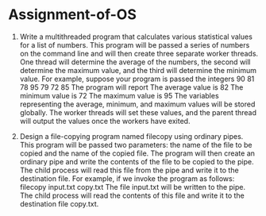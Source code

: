 # Assignment-of-OS

1. Write a multithreaded program that calculates various statistical values for a list of numbers. This program will be passed a series of numbers on the command line and will then create three separate worker threads. One thread will determine the average of the numbers, the second will determine the maximum value, and the third will determine the minimum value. For example, suppose your program is passed the integers  90 81 78 95 79 72 85 The program will report The average value is 82 The minimum value is 72 The maximum value is 95  The variables representing the average, minimum, and maximum values will be stored globally. The worker threads will set these values, and the parent thread will output the values once the workers have exited. 
 
 
 
2. Design a file-copying program named filecopy using ordinary pipes. This program will be passed two parameters: the name of the file to be copied and the name of the copied file. The program will then create an ordinary pipe and write the contents of the file to be copied to the pipe. The child process will read this file from the pipe and write it to the destination file. For example, if we invoke the program as follows:  filecopy input.txt copy.txt  The file input.txt will be written to the pipe. The child process will read the contents of this file and write it to the destination file copy.txt.
